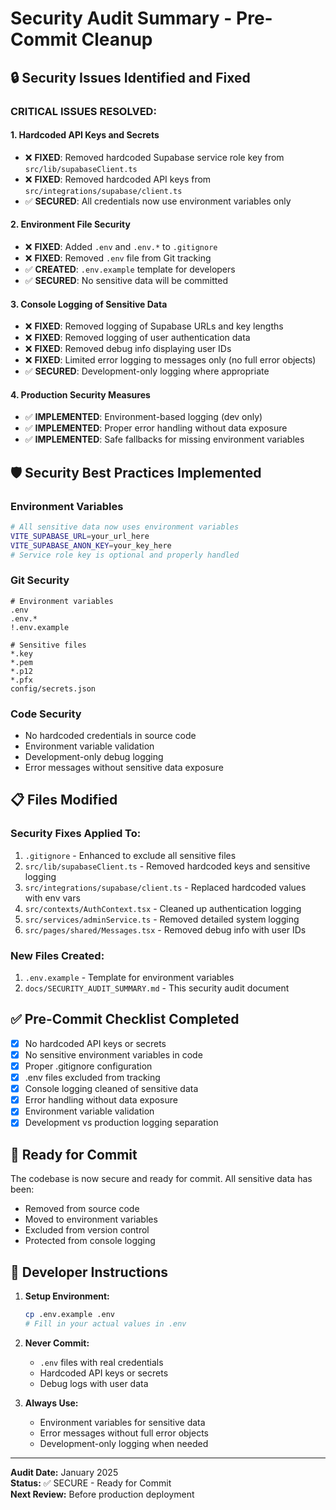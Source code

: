 # Security Audit Summary - Pre-Commit Cleanup

## 🔒 Security Issues Identified and Fixed

### **CRITICAL ISSUES RESOLVED:**

#### 1. **Hardcoded API Keys and Secrets**
- ❌ **FIXED**: Removed hardcoded Supabase service role key from `src/lib/supabaseClient.ts`
- ❌ **FIXED**: Removed hardcoded API keys from `src/integrations/supabase/client.ts`
- ✅ **SECURED**: All credentials now use environment variables only

#### 2. **Environment File Security**
- ❌ **FIXED**: Added `.env` and `.env.*` to `.gitignore`
- ❌ **FIXED**: Removed `.env` file from Git tracking
- ✅ **CREATED**: `.env.example` template for developers
- ✅ **SECURED**: No sensitive data will be committed

#### 3. **Console Logging of Sensitive Data**
- ❌ **FIXED**: Removed logging of Supabase URLs and key lengths
- ❌ **FIXED**: Removed logging of user authentication data
- ❌ **FIXED**: Removed debug info displaying user IDs
- ❌ **FIXED**: Limited error logging to messages only (no full error objects)
- ✅ **SECURED**: Development-only logging where appropriate

#### 4. **Production Security Measures**
- ✅ **IMPLEMENTED**: Environment-based logging (dev only)
- ✅ **IMPLEMENTED**: Proper error handling without data exposure
- ✅ **IMPLEMENTED**: Safe fallbacks for missing environment variables

## 🛡️ Security Best Practices Implemented

### **Environment Variables**
```bash
# All sensitive data now uses environment variables
VITE_SUPABASE_URL=your_url_here
VITE_SUPABASE_ANON_KEY=your_key_here
# Service role key is optional and properly handled
```

### **Git Security**
```gitignore
# Environment variables
.env
.env.*
!.env.example

# Sensitive files
*.key
*.pem
*.p12
*.pfx
config/secrets.json
```

### **Code Security**
- No hardcoded credentials in source code
- Environment variable validation
- Development-only debug logging
- Error messages without sensitive data exposure

## 📋 Files Modified

### **Security Fixes Applied To:**
1. `.gitignore` - Enhanced to exclude all sensitive files
2. `src/lib/supabaseClient.ts` - Removed hardcoded keys and sensitive logging
3. `src/integrations/supabase/client.ts` - Replaced hardcoded values with env vars
4. `src/contexts/AuthContext.tsx` - Cleaned up authentication logging
5. `src/services/adminService.ts` - Removed detailed system logging
6. `src/pages/shared/Messages.tsx` - Removed debug info with user IDs

### **New Files Created:**
1. `.env.example` - Template for environment variables
2. `docs/SECURITY_AUDIT_SUMMARY.md` - This security audit document

## ✅ Pre-Commit Checklist Completed

- [x] No hardcoded API keys or secrets
- [x] No sensitive environment variables in code
- [x] Proper .gitignore configuration
- [x] .env files excluded from tracking
- [x] Console logging cleaned of sensitive data
- [x] Error handling without data exposure
- [x] Environment variable validation
- [x] Development vs production logging separation

## 🚀 Ready for Commit

The codebase is now secure and ready for commit. All sensitive data has been:
- Removed from source code
- Moved to environment variables
- Excluded from version control
- Protected from console logging

## 📝 Developer Instructions

1. **Setup Environment:**
   ```bash
   cp .env.example .env
   # Fill in your actual values in .env
   ```

2. **Never Commit:**
   - `.env` files with real credentials
   - Hardcoded API keys or secrets
   - Debug logs with user data

3. **Always Use:**
   - Environment variables for sensitive data
   - Error messages without full error objects
   - Development-only logging when needed

---

**Audit Date:** January 2025  
**Status:** ✅ SECURE - Ready for Commit  
**Next Review:** Before production deployment
